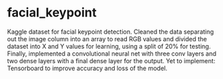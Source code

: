 # facial_keypoint
Kaggle dataset for facial keypoint detection.
Cleaned the data separating out the image column into an array to read RGB values and divided the dataset into X and Y values for learning, using a split of 20% for testing.
Finally, implemented a convolutional neural net with three conv layers and two dense layers with a final dense layer for the output.
Yet to implement: Tensorboard to improve accuracy and loss of the model.
